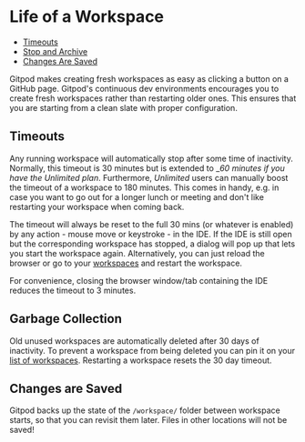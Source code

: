 # Life of a Workspace

 * [Timeouts](#timeouts)
 * [Stop and Archive](#stop-and-archive)
 * [Changes Are Saved](#changes-are-saved)

Gitpod makes creating fresh workspaces as easy as clicking a button on a GitHub page.
Gitpod's continuous dev environments encourages you to create fresh workspaces rather than restarting older ones.
This ensures that you are starting from a clean slate with proper configuration.

## Timeouts
Any running workspace will automatically stop after some time of inactivity. Normally, this timeout is 30 minutes but is extended to __60 minutes if you have the _Unlimited plan__.
Furthermore, _Unlimited_ users can manually boost the timeout of a workspace to 180 minutes. This comes in handy, e.g. in case you want to go out for a longer lunch or meeting and don't like restarting your workspace when coming back.

The timeout will always be reset to the full 30 mins (or whatever is enabled) by any action - mouse move or keystroke - in the IDE.
If the IDE is still open but the corresponding workspace has stopped, a dialog will pop up that lets you start the workspace
again. Alternatively, you can just reload the browser or go to your [workspaces](https://gitpod.io/workspaces) and restart the workspace.

For convenience, closing the browser window/tab containing the IDE reduces the timeout to 3 minutes.

## Garbage Collection
Old unused workspaces are automatically deleted after 30 days of inactivity. To prevent a workspace from being deleted you can pin it on your [list of workspaces](https://gitpod.io/workspaces).
Restarting a workspace resets the 30 day timeout.

## Changes are Saved
Gitpod backs up the state of the `/workspace/` folder between workspace starts, so that
you can revisit them later. Files in other locations will not be saved!
